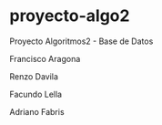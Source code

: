 # proyecto-algo2

Proyecto Algoritmos2 - Base de Datos

Francisco Aragona

Renzo Davila

Facundo Lella

Adriano Fabris

